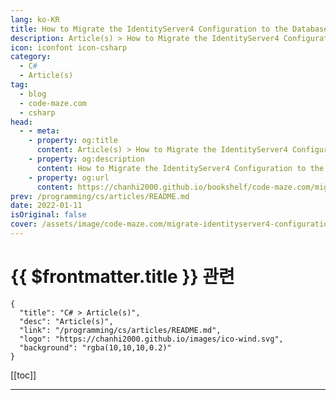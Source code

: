 ```yaml
---
lang: ko-KR
title: How to Migrate the IdentityServer4 Configuration to the Database with EntityFramework Core
description: Article(s) > How to Migrate the IdentityServer4 Configuration to the Database with EntityFramework Core
icon: iconfont icon-csharp
category: 
  - C#
  - Article(s)
tag: 
  - blog
  - code-maze.com
  - csharp
head:  
  - - meta:
    - property: og:title
      content: Article(s) > How to Migrate the IdentityServer4 Configuration to the Database with EntityFramework Core
    - property: og:description
      content: How to Migrate the IdentityServer4 Configuration to the Database with EntityFramework Core
    - property: og:url
      content: https://chanhi2000.github.io/bookshelf/code-maze.com/migrate-identityserver4-configuration-to-database.html
prev: /programming/cs/articles/README.md
date: 2022-01-11
isOriginal: false
cover: /assets/image/code-maze.com/migrate-identityserver4-configuration-to-database/banner.png
---
```


# {{ $frontmatter.title }} 관련

```component VPCard
{
  "title": "C# > Article(s)",
  "desc": "Article(s)",
  "link": "/programming/cs/articles/README.md",
  "logo": "https://chanhi2000.github.io/images/ico-wind.svg",
  "background": "rgba(10,10,10,0.2)"
}
```

[[toc]]

---

<SiteInfo
  name="How to Migrate the IdentityServer4 Configuration to the Database with EntityFramework Core"
  desc="In this article we are going to learn how to Migrate the IdentityServer4 Configuration to the MS SQL database in a few easy steps."
  url="https://code-maze.com/migrate-identityserver4-configuration-to-database/"
  logo="/assets/image/code-maze.com/favicon.png"
  preview="/assets/image/code-maze.com/migrate-identityserver4-configuration-to-database/banner.png"/>

<!-- TODO: 작성 -->
